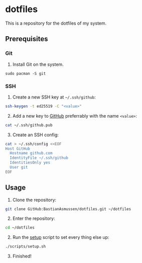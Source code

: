 # dotfiles

This is a repository for the dotfiles of my system.

## Prerequisites

### Git

1. Install Git on the system.
```
sudo pacman -S git
```

### SSH

1. Create a new SSH key at `~/.ssh/github`:
```sh
ssh-keygen -t ed25519 -C "<value>"
```

2. Add a new key to [GitHub](https://github.com/settings/ssh/new) preferrably with the name `<value>`:
```sh
cat ~/.ssh/github.pub
```

3. Create an SSH config:
```sh
cat > ~/.ssh/config <<EOF
Host GitHub
  Hostname github.com
  IdentityFile ~/.ssh/github
  IdentitiesOnly yes
  User git
EOF
```

## Usage

1. Clone the repository:
```sh
git clone GitHub:BastianAsmussen/dotfiles.git ~/dotfiles
```

2. Enter the repository:
```sh
cd ~/dotfiles
```

2. Run the [setup](scripts/setup.sh) script to set every thing else up:
```sh
./scripts/setup.sh
```

3. Finished!


